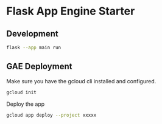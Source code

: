 # Flask App Engine Starter

## Development

```bash
flask --app main run
```

## GAE Deployment

Make sure you have the gcloud cli installed and configured.

```bash
gcloud init
```

Deploy the app

```bash
gcloud app deploy --project xxxxx
```
